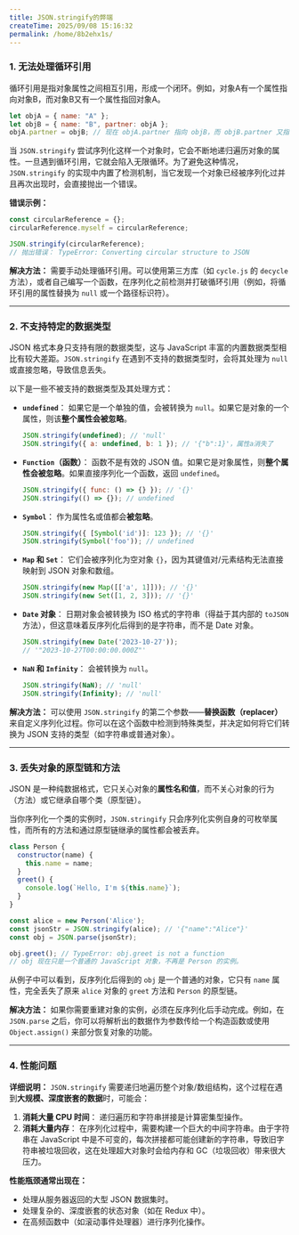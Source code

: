```yaml
---
title: JSON.stringify的弊端
createTime: 2025/09/08 15:16:32
permalink: /home/8b2ehx1s/
---
```

### 1. 无法处理循环引用

循环引用是指对象属性之间相互引用，形成一个闭环。例如，对象A有一个属性指向对象B，而对象B又有一个属性指回对象A。

```javascript
let objA = { name: "A" };
let objB = { name: "B", partner: objA };
objA.partner = objB; // 现在 objA.partner 指向 objB，而 objB.partner 又指向 objA，形成循环
```

当 `JSON.stringify` 尝试序列化这样一个对象时，它会不断地递归遍历对象的属性。一旦遇到循环引用，它就会陷入无限循环。为了避免这种情况，`JSON.stringify` 的实现中内置了检测机制，当它发现一个对象已经被序列化过并且再次出现时，会直接抛出一个错误。

**错误示例：**
```javascript
const circularReference = {};
circularReference.myself = circularReference;

JSON.stringify(circularReference);
// 抛出错误： TypeError: Converting circular structure to JSON
```

**解决方法：**
需要手动处理循环引用。可以使用第三方库（如 `cycle.js` 的 `decycle` 方法），或者自己编写一个函数，在序列化之前检测并打破循环引用（例如，将循环引用的属性替换为 `null` 或一个路径标识符）。

---

### 2. 不支持特定的数据类型

JSON 格式本身只支持有限的数据类型，这与 JavaScript 丰富的内置数据类型相比有较大差距。`JSON.stringify` 在遇到不支持的数据类型时，会将其处理为 `null` 或直接忽略，导致信息丢失。

以下是一些不被支持的数据类型及其处理方式：

*   **`undefined`**： 如果它是一个单独的值，会被转换为 `null`。如果它是对象的一个属性，则该**整个属性会被忽略**。
    ```javascript
    JSON.stringify(undefined); // 'null'
    JSON.stringify({ a: undefined, b: 1 }); // '{"b":1}'，属性a消失了
    ```
*   **`Function`（函数）**： 函数不是有效的 JSON 值。如果它是对象属性，则**整个属性会被忽略**。如果直接序列化一个函数，返回 `undefined`。
    ```javascript
    JSON.stringify({ func: () => {} }); // '{}'
    JSON.stringify(() => {}); // undefined
    ```
*   **`Symbol`**： 作为属性名或值都会**被忽略**。
    ```javascript
    JSON.stringify({ [Symbol('id')]: 123 }); // '{}'
    JSON.stringify(Symbol('foo')); // undefined
    ```
*   **`Map` 和 `Set`**： 它们会被序列化为空对象 `{}`，因为其键值对/元素结构无法直接映射到 JSON 对象和数组。
    ```javascript
    JSON.stringify(new Map([['a', 1]])); // '{}'
    JSON.stringify(new Set([1, 2, 3])); // '{}'
    ```
*   **`Date` 对象**： 日期对象会被转换为 ISO 格式的字符串（得益于其内部的 `toJSON` 方法），但这意味着反序列化后得到的是字符串，而不是 Date 对象。
    ```javascript
    JSON.stringify(new Date('2023-10-27'));
    // '"2023-10-27T00:00:00.000Z"'
    ```
*   **`NaN` 和 `Infinity`**： 会被转换为 `null`。
    ```javascript
    JSON.stringify(NaN); // 'null'
    JSON.stringify(Infinity); // 'null'
    ```

**解决方法：**
可以使用 `JSON.stringify` 的第二个参数——**替换函数（replacer）** 来自定义序列化过程。你可以在这个函数中检测到特殊类型，并决定如何将它们转换为 JSON 支持的类型（如字符串或普通对象）。

---

### 3. 丢失对象的原型链和方法

JSON 是一种纯数据格式，它只关心对象的**属性名和值**，而不关心对象的行为（方法）或它继承自哪个类（原型链）。

当你序列化一个类的实例时，`JSON.stringify` 只会序列化实例自身的可枚举属性，而所有的方法和通过原型链继承的属性都会被丢弃。

```javascript
class Person {
  constructor(name) {
    this.name = name;
  }
  greet() {
    console.log(`Hello, I'm ${this.name}`);
  }
}

const alice = new Person('Alice');
const jsonStr = JSON.stringify(alice); // '{"name":"Alice"}'
const obj = JSON.parse(jsonStr);

obj.greet(); // TypeError: obj.greet is not a function
// obj 现在只是一个普通的 JavaScript 对象，不再是 Person 的实例。
```

从例子中可以看到，反序列化后得到的 `obj` 是一个普通的对象，它只有 `name` 属性，完全丢失了原来 `alice` 对象的 `greet` 方法和 `Person` 的原型链。

**解决方法：**
如果你需要重建对象的实例，必须在反序列化后手动完成。例如，在 `JSON.parse` 之后，你可以将解析出的数据作为参数传给一个构造函数或使用 `Object.assign()` 来部分恢复对象的功能。

---

### 4. 性能问题

**详细说明：**
`JSON.stringify` 需要递归地遍历整个对象/数组结构，这个过程在遇到**大规模、深度嵌套的数据**时，可能会：

1.  **消耗大量 CPU 时间**： 递归遍历和字符串拼接是计算密集型操作。
2.  **消耗大量内存**： 在序列化过程中，需要构建一个巨大的中间字符串。由于字符串在 JavaScript 中是不可变的，每次拼接都可能创建新的字符串，导致旧字符串被垃圾回收，这在处理超大对象时会给内存和 GC（垃圾回收）带来很大压力。

**性能瓶颈通常出现在：**
*   处理从服务器返回的大型 JSON 数据集时。
*   处理复杂的、深度嵌套的状态对象（如在 Redux 中）。
*   在高频函数中（如滚动事件处理器）进行序列化操作。
